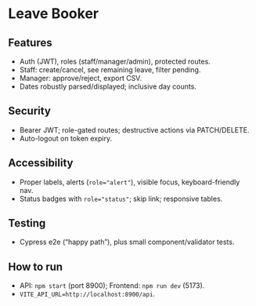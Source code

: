 # Leave Booker 

## Features
- Auth (JWT), roles (staff/manager/admin), protected routes.
- Staff: create/cancel, see remaining leave, filter pending.
- Manager: approve/reject, export CSV.
- Dates robustly parsed/displayed; inclusive day counts.

## Security
- Bearer JWT; role-gated routes; destructive actions via PATCH/DELETE.
- Auto-logout on token expiry.

## Accessibility
- Proper labels, alerts (`role="alert"`), visible focus, keyboard-friendly nav.
- Status badges with `role="status"`; skip link; responsive tables.

## Testing
- Cypress e2e (“happy path”), plus small component/validator tests.

## How to run
- API: `npm start` (port 8900); Frontend: `npm run dev` (5173).
- `VITE_API_URL=http://localhost:8900/api`.
